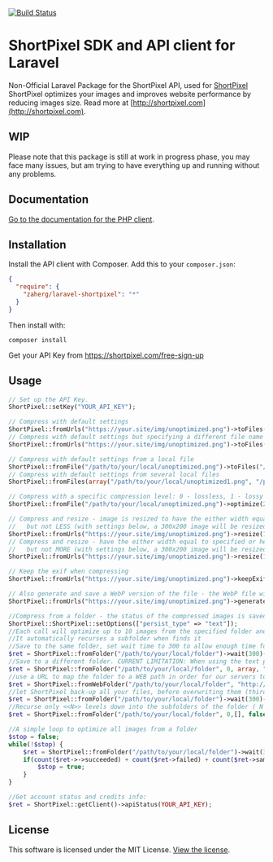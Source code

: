 [<img src="https://travis-ci.org/short-pixel-optimizer/shortpixel-php.svg?branch=master" alt="Build Status">](https://travis-ci.org/short-pixel-optimizer/shortpixel-php)

# ShortPixel SDK and API client for Laravel

Non-Official Laravel Package for the ShortPixel API, used for [ShortPixel](https://shortpixel.com) ShortPixel optimizes your images 
and improves website performance by reducing images size. Read more at [http://shortpixel.com](http://shortpixel.com).

## WIP
Please note that this package is still at work in progress phase, you may face many issues, but am trying to have everything
up and running without any problems.

## Documentation

[Go to the documentation for the PHP client](https://shortpixel.com/api-tools).

## Installation

Install the API client with Composer. Add this to your `composer.json`:

```json
{
  "require": {
    "zaherg/laravel-shortpixel": "*"
  }
}
```

Then install with:

```
composer install
```

Get your API Key from https://shortpixel.com/free-sign-up

## Usage

```php
// Set up the API Key. 
ShortPixel::setKey("YOUR_API_KEY");

// Compress with default settings
ShortPixel::fromUrls("https://your.site/img/unoptimized.png")->toFiles("/path/to/save/to");
// Compress with default settings but specifying a different file name
ShortPixel::fromUrls("https://your.site/img/unoptimized.png")->toFiles("/path/to/save/to", "optimized.png");

// Compress with default settings from a local file
ShortPixel::fromFile("/path/to/your/local/unoptimized.png")->toFiles("/path/to/save/to");
// Compress with default settings from several local files
ShortPixel::fromFiles(array("/path/to/your/local/unoptimized1.png", "/path/to/your/local/unoptimized2.png"))->toFiles("/path/to/save/to");

// Compress with a specific compression level: 0 - lossless, 1 - lossy (default), 2 - glossy
ShortPixel::fromFile("/path/to/your/local/unoptimized.png")->optimize(2)->toFiles("/path/to/save/to");

// Compress and resize - image is resized to have the either width equal to specified or height equal to specified 
//   but not LESS (with settings below, a 300x200 image will be resized to 150x100)
ShortPixel::fromUrls("https://your.site/img/unoptimized.png")->resize(100, 100)->toFiles("/path/to/save/to");
// Compress and resize - have the either width equal to specified or height equal to specified 
//   but not MORE (with settings below, a 300x200 image will be resized to 100x66)
ShortPixel::fromUrls("https://your.site/img/unoptimized.png")->resize(100, 100, true)->toFiles("/path/to/save/to");

// Keep the exif when compressing
ShortPixel::fromUrls("https://your.site/img/unoptimized.png")->keepExif()->toFiles("/path/to/save/to");

// Also generate and save a WebP version of the file - the WebP file will be saved next to the optimized file, with  same basename and .webp extension
ShortPixel::fromUrls("https://your.site/img/unoptimized.png")->generateWebP()->toFiles("/path/to/save/to");

//Compress from a folder - the status of the compressed images is saved in a text file named .shortpixel in each image folder
ShortPixel::ShortPixel::setOptions(["persist_type" => "text"]);
//Each call will optimize up to 10 images from the specified folder and mark in the .shortpixel file. 
//It automatically recurses a subfolder when finds it
//Save to the same folder, set wait time to 300 to allow enough time for the images to be processed
$ret = ShortPixel::fromFolder("/path/to/your/local/folder")->wait(300)->toFiles("/path/to/your/local/folder");
//Save to a different folder. CURRENT LIMITATION: When using the text persist type and saving to a different folder, you also need to specify the destination folder as the fourth parameter to fromFolder ( it indicates where the persistence files should be created)
$ret = ShortPixel::fromFolder("/path/to/your/local/folder", 0, array, "/different/path/to/save/to")->wait(300)->toFiles("/different/path/to/save/to");
//use a URL to map the folder to a WEB path in order for our servers to download themselves the images instead of receiving them via POST - faster and less exposed to connection timeouts
$ret = ShortPixel::fromWebFolder("/path/to/your/local/folder", "http://web.path/to/your/local/folder")->wait(300)->toFiles("/path/to/save/to");
//let ShortPixel back-up all your files, before overwriting them (third parameter of toFiles).
$ret = ShortPixel::fromFolder("/path/to/your/local/folder")->wait(300)->toFiles("/path/to/save/to", null, "/back-up/path");
//Recurse only <<N>> levels down into the subfolders of the folder ( N == 0 means do not recurse )
$ret = ShortPixel::fromFolder("/path/to/your/local/folder", 0,[], false, ShortPixel::CLIENT_MAX_BODY_SIZE, <<N>>)->wait(300)->toFiles("/path/to/save/to");

//A simple loop to optimize all images from a folder
$stop = false;
while(!$stop) {
    $ret = ShortPixel::fromFolder("/path/to/your/local/folder")->wait(300)->toFiles("/path/to/save/to");
    if(count($ret->->succeeded) + count($ret->failed) + count($ret->same) + count($ret->pending) == 0) {
        $stop = true;
    }
}

//Get account status and credits info:
$ret = ShortPixel::getClient()->apiStatus(YOUR_API_KEY);

```

## License

This software is licensed under the MIT License. [View the license](LICENSE).
